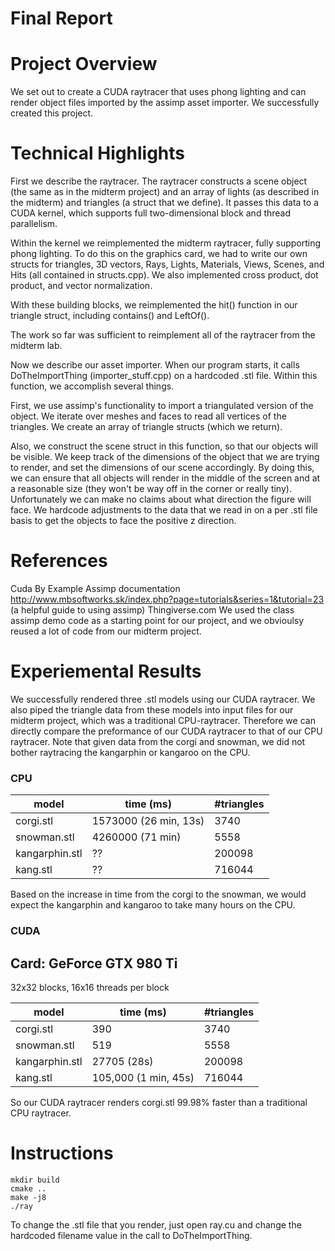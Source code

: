 # Final Report

# Project Overview

We set out to create a CUDA raytracer that uses phong lighting and can render object files imported by the assimp asset
importer. We successfully created this project.

# Technical Highlights

First we describe the raytracer. The raytracer constructs a scene object (the same as in the midterm project) and 
an array of lights (as described in the midterm) and triangles (a struct that we define). It passes this data to a CUDA
kernel, which supports full two-dimensional block and thread parallelism.

Within the kernel we reimplemented the midterm raytracer, fully supporting phong lighting. To do this on the graphics card,
we had to write our own structs for triangles, 3D vectors, Rays, Lights, Materials, Views, Scenes, and Hits (all contained
in structs.cpp). We also
implemented cross product, dot product, and vector normalization. 

With these building blocks, we reimplemented the hit() function in our triangle struct, including contains() and LeftOf().

The work so far was sufficient to reimplement all of the raytracer from the midterm lab.

Now we describe our asset importer. When our program starts, it calls DoTheImportThing (importer_stuff.cpp) 
on a hardcoded .stl file. Within this function, we accomplish several things.

First, we use assimp's functionality to import a triangulated version of the object. We iterate over meshes and faces
to read all vertices of the triangles. We create an array of triangle structs (which we return). 

Also, we construct the scene struct in this function, so that our objects will be visible. We keep track of the dimensions
of the object that we are trying to render, and set the dimensions of our scene accordingly. By doing this, we can ensure
that all objects will render in the middle of the screen and at a reasonable size (they won't be way off in the corner or 
really tiny). Unfortunately we can make no claims about what direction the figure will face. We hardcode adjustments to the
data that we read in on a per .stl file basis to get the objects to face the positive z direction. 

# References

Cuda By Example
Assimp documentation
http://www.mbsoftworks.sk/index.php?page=tutorials&series=1&tutorial=23 (a helpful guide to using assimp)
Thingiverse.com
We used the class assimp demo code as a starting point for our project, and we obvioulsy reused a lot of code
from our midterm project. 






# Experiemental Results

We successfully rendered three .stl models using our CUDA raytracer. We also piped the triangle data from
these models into input files for our midterm project, which was a traditional CPU-raytracer. Therefore we can
directly compare the preformance of our CUDA raytracer to that of our CPU raytracer. Note that given data from
the corgi and snowman, we did not bother raytracing the kangarphin or kangaroo on the CPU. 

### CPU
| model | time (ms) |  #triangles |
|--------|------| -----|
| corgi.stl |  1573000 (26 min, 13s)   |  3740 |
| snowman.stl |  4260000 (71 min)  | 5558  |
| kangarphin.stl | ?? | 200098 |
| kang.stl |  ?? | 716044 |

Based on the increase in time from the corgi to the snowman, we would expect the kangarphin and kangaroo to take many hours on the CPU.

### CUDA

## Card: GeForce GTX 980 Ti
32x32 blocks, 16x16 threads per block

| model | time (ms) |  #triangles |
|--------|------| -----|
| corgi.stl |   390  | 3740 |
| snowman.stl | 519 | 5558 |
| kangarphin.stl | 27705 (28s) | 200098 |
| kang.stl |   105,000 (1 min, 45s) | 716044 |

So our CUDA raytracer renders corgi.stl 99.98% faster than a traditional CPU raytracer.  

# Instructions
    mkdir build      
    cmake ..    
    make -j8 
    ./ray
To change the .stl file that you render, just open ray.cu and change the hardcoded filename value in the call
to DoTheImportThing. 

